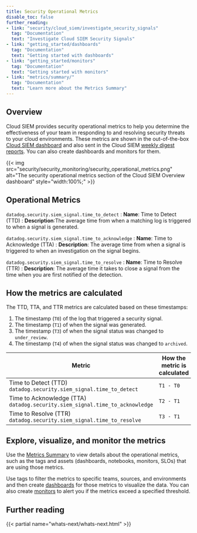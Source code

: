```yaml
---
title: Security Operational Metrics
disable_toc: false
further_reading:
- link: "security/cloud_siem/investigate_security_signals"
  tag: "Documentation"
  text: "Investigate Cloud SIEM Security Signals"
- link: "getting_started/dashboards"
  tag: "Documentation"
  text: "Getting started with dashboards"
- link: "getting_started/monitors"
  tag: "Documentation"
  text: "Getting started with monitors"
- link: "metrics/summary/"
  tag: "Documentation"
  text: "Learn more about the Metrics Summary"
---
```


## Overview

Cloud SIEM provides security operational metrics to help you determine the effectiveness of your team in responding to and resolving security threats to your cloud environments. These metrics are shown in the out-of-the-box [Cloud SIEM dashboard][1] and also sent in the Cloud SIEM [weekly digest reports][2]. You can also create dashboards and monitors for them.

{{< img src="security/security_monitoring/security_operational_metrics.png" alt="The security operational metrics section of the Cloud SIEM Overview dashboard" style="width:100%;" >}}

## Operational Metrics

`datadog.security.siem_signal.time_to_detect`
: **Name**: Time to Detect (TTD)
: **Description**:The average time from when a matching log is triggered to when a signal is generated.

`datadog.security.siem_signal.time_to_acknowledge`
: **Name**:  Time to Acknowledge (TTA)
: **Description**: The average time from when a signal is triggered to when an investigation on the signal begins.

`datadog.security.siem_signal.time_to_resolve`
: **Name**: Time to Resolve (TTR)
: **Description**: The average time it takes to close a signal from the time when you are first notified of the detection.

## How the metrics are calculated

The TTD, TTA, and TTR metrics are calculated based on these timestamps:

1. The timestamp (`T0`) of the log that triggered a security signal.
1. The timestamp (`T1`) of when the signal was generated.
1. The timestamp (`T3`) of when the signal status was changed to `under_review`.
1. The timestamp (`T4`) of when the signal status was changed to `archived`.

| Metric                                                                                | How the metric is calculated |
| ------------------------------------------------------------------------------------- | ---------------------------- |
| Time to Detect (TTD)<br>`datadog.security.siem_signal.time_to_detect`           | `T1 - T0`                    |
| Time to Acknowledge (TTA)<br>`datadog.security.siem_signal.time_to_acknowledge` | `T2 - T1`                    |
| Time to Resolve (TTR)<br>`datadog.security.siem_signal.time_to_resolve`         | `T3 - T1`                    |

## Explore, visualize, and monitor the metrics

Use the [Metrics Summary][3] to view details about the operational metrics, such as the tags and assets (dashboards, notebooks, monitors, SLOs) that are using those metrics.

Use tags to filter the metrics to specific teams, sources, and environments and then create [dashboards][4] for those metrics to visualize the data. You can also create [monitors][5] to alert you if the metrics exceed a specified threshold.

## Further reading

{{< partial name="whats-next/whats-next.html" >}}

[1]: https://app.datadoghq.com/dash/integration/30378/cloud-siem-overview
[2]: https://app.datadoghq.com/security/configuration/reports
[3]: https://app.datadoghq.com/metric/summary?filter=datadog.security.siem&window=604800
[4]: /getting_started/dashboards/
[5]: /getting_started/monitors/